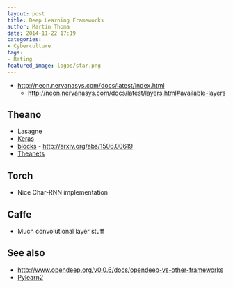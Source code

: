 ```yaml
---
layout: post
title: Deep Learning Frameworks
author: Martin Thoma
date: 2014-11-22 17:19
categories:
- Cyberculture
tags:
- Rating
featured_image: logos/star.png
---
```


- http://neon.nervanasys.com/docs/latest/index.html
  - http://neon.nervanasys.com/docs/latest/layers.html#available-layers

## Theano

* Lasagne
* [Keras](http://keras.io/)
* [blocks](https://github.com/mila-udem/blocks) - http://arxiv.org/abs/1506.00619
* [Theanets](http://theanets.readthedocs.org/en/stable/)


## Torch

* Nice Char-RNN implementation


## Caffe

* Much convolutional layer stuff


## See also

* http://www.opendeep.org/v0.0.6/docs/opendeep-vs-other-frameworks
* [Pylearn2](http://deeplearning.net/software/pylearn2/)